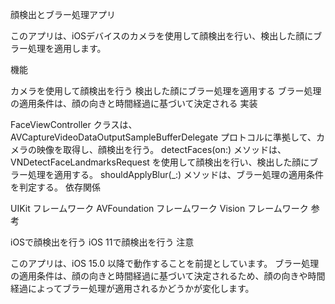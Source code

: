 顔検出とブラー処理アプリ

このアプリは、iOSデバイスのカメラを使用して顔検出を行い、検出した顔にブラー処理を適用します。

機能

カメラを使用して顔検出を行う
検出した顔にブラー処理を適用する
ブラー処理の適用条件は、顔の向きと時間経過に基づいて決定される
実装

FaceViewController クラスは、AVCaptureVideoDataOutputSampleBufferDelegate プロトコルに準拠して、カメラの映像を取得し、顔検出を行う。
detectFaces(on:) メソッドは、VNDetectFaceLandmarksRequest を使用して顔検出を行い、検出した顔にブラー処理を適用する。
shouldApplyBlur(_:) メソッドは、ブラー処理の適用条件を判定する。
依存関係

UIKit フレームワーク
AVFoundation フレームワーク
Vision フレームワーク
参考

iOSで顔検出を行う
iOS 11で顔検出を行う
注意

このアプリは、iOS 15.0 以降で動作することを前提としています。
ブラー処理の適用条件は、顔の向きと時間経過に基づいて決定されるため、顔の向きや時間経過によってブラー処理が適用されるかどうかが変化します。
